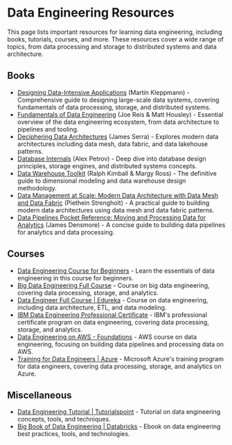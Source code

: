 # Data Engineering Resources

This page lists important resources for learning data engineering, including books, tutorials, courses, and more. These resources cover a wide range of topics, from data processing and storage to distributed systems and data architecture.

## Books

- [Designing Data-Intensive Applications](https://www.oreilly.com/library/view/designing-data-intensive-applications/9781491903063/) (Martin Kleppmann) - Comprehensive guide to designing large-scale data systems, covering fundamentals of data processing, storage, and distributed systems.
- [Fundamentals of Data Engineering](https://www.oreilly.com/library/view/fundamentals-of-data/9781098108298/) (Joe Reis & Matt Housley) - Essential overview of the data engineering ecosystem, from data architecture to pipelines and tooling.
- [Deciphering Data Architectures](https://www.oreilly.com/library/view/deciphering-data-architectures/9781098150754/) (James Serra) - Explores modern data architectures including data mesh, data fabric, and data lakehouse patterns.
- [Database Internals](https://www.oreilly.com/library/view/database-internals/9781492040330/) (Alex Petrov) - Deep dive into database design principles, storage engines, and distributed systems concepts.
- [Data Warehouse Toolkit](https://www.amazon.com/Data-Warehouse-Toolkit-Definitive-Dimensional/dp/B01ABXEKI8) (Ralph Kimball & Margy Ross) - The definitive guide to dimensional modeling and data warehouse design methodology.
- [Data Management at Scale: Modern Data Architecture with Data Mesh and Data Fabric](https://www.amazon.ca/Data-Management-Scale-Modern-Architecture/dp/1098138864/ref=asc_df_1098138864/?tag=googleshopc0c-20&linkCode=df0&hvadid=706745562943&hvpos=&hvnetw=g&hvrand=17582599001257873810&hvpone=&hvptwo=&hvqmt=&hvdev=c&hvdvcmdl=&hvlocint=&hvlocphy=9197976&hvtargid=pla-1938067031900&psc=1&mcid=58d8a6acd62a351ba738e9315b569831&gad_source=1) (Piethein Strengholt) - A practical guide to building modern data architectures using data mesh and data fabric patterns.
- [Data Pipelines Pocket Reference: Moving and Processing Data for Analytics](https://www.amazon.ca/Data-Pipelines-Pocket-Reference-Processing/dp/1492087831/ref=asc_df_1492087831/?tag=googleshopc0c-20&linkCode=df0&hvadid=706840526768&hvpos=&hvnetw=g&hvrand=13096171843272468600&hvpone=&hvptwo=&hvqmt=&hvdev=c&hvdvcmdl=&hvlocint=&hvlocphy=9197976&hvtargid=pla-1159839384649&psc=1&mcid=4fc8c773f3cc3edabd7b05bfa9c3c2c3&gad_source=1) (James Densmore) - A concise guide to building data pipelines for analytics and data processing.

## Courses

- [Data Engineering Course for Beginners](https://www.youtube.com/watch?v=PHsC_t0j1dU) - Learn the essentials of data engineering in this course for beginners.
- [Big Data Engineering Full Course](https://www.youtube.com/watch?v=Tyg1FVNq40g) - Course on big data engineering, covering data processing, storage, and analytics.
- [Data Engineer Full Course | Edureka](https://www.youtube.com/watch?v=o4rF4hSf9D8) - Course on data engineering, including data architecture, ETL, and data modeling.
- [IBM Data Engineering Professional Certificate](https://www.coursera.org/professional-certificates/ibm-data-engineer) - IBM's professional certificate program on data engineering, covering data processing, storage, and analytics.
- [Data Engineering on AWS - Foundations](https://www.coursera.org/learn/data-engineering-on-aws-foundations) - AWS course on data engineering, focusing on building data pipelines and processing data on AWS.
- [Training for Data Engineers | Azure](https://learn.microsoft.com/en-us/training/career-paths/data-engineer) - Microsoft Azure's training program for data engineers, covering data processing, storage, and analytics on Azure.

## Miscellaneous

- [Data Engineering Tutorial | Tutorialspoint](https://www.tutorialspoint.com/data-engineering/index.htm) - Tutorial on data engineering concepts, tools, and techniques.
- [Big Book of Data Engineering | Databricks](https://www.databricks.com/resources/ebook/big-book-of-data-engineering?scid=7018Y000001Fi1mQAC&utm_medium=paid+search&utm_source=google&utm_campaign=15029794441&utm_adgroup=129955220083&utm_content=ebook&utm_offer=big-book-of-data-engineering&utm_ad=708754183354&utm_term=what%20is%20data%20engineering&gad_source=1&gclid=Cj0KCQiAwOe8BhCCARIsAGKeD57kN0G_1qSBkJApI019RaXAe7Ch5X8tSIBNix3WnOBoAzCO3WCG79caAo3VEALw_wcB) - Ebook on data engineering best practices, tools, and technologies.
